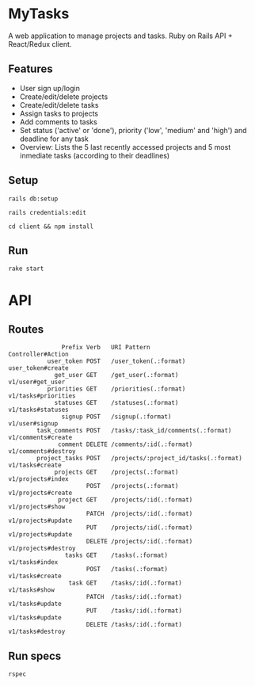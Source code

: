 # MyTasks
A web application to manage projects and tasks. Ruby on Rails API + React/Redux client.

## Features
* User sign up/login
* Create/edit/delete projects
* Create/edit/delete tasks
* Assign tasks to projects
* Add comments to tasks
* Set status ('active' or 'done'), priority ('low', 'medium' and 'high') and deadline for any task
* Overview: Lists the 5 last recently accessed projects and 5 most inmediate tasks (according to their deadlines)

## Setup
`rails db:setup`

`rails credentials:edit`

`cd client && npm install`


## Run

`rake start`

# API

## Routes
                   Prefix Verb   URI Pattern                           Controller#Action
               user_token POST   /user_token(.:format)                 user_token#create
                 get_user GET    /get_user(.:format)                   v1/user#get_user
               priorities GET    /priorities(.:format)                 v1/tasks#priorities
                 statuses GET    /statuses(.:format)                   v1/tasks#statuses
                   signup POST   /signup(.:format)                     v1/user#signup
            task_comments POST   /tasks/:task_id/comments(.:format)    v1/comments#create
                  comment DELETE /comments/:id(.:format)               v1/comments#destroy
            project_tasks POST   /projects/:project_id/tasks(.:format) v1/tasks#create
                 projects GET    /projects(.:format)                   v1/projects#index
                          POST   /projects(.:format)                   v1/projects#create
                  project GET    /projects/:id(.:format)               v1/projects#show
                          PATCH  /projects/:id(.:format)               v1/projects#update
                          PUT    /projects/:id(.:format)               v1/projects#update
                          DELETE /projects/:id(.:format)               v1/projects#destroy
                    tasks GET    /tasks(.:format)                      v1/tasks#index
                          POST   /tasks(.:format)                      v1/tasks#create
                     task GET    /tasks/:id(.:format)                  v1/tasks#show
                          PATCH  /tasks/:id(.:format)                  v1/tasks#update
                          PUT    /tasks/:id(.:format)                  v1/tasks#update
                          DELETE /tasks/:id(.:format)                  v1/tasks#destroy

## Run specs
`rspec`
